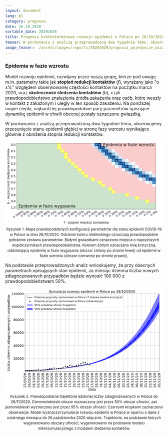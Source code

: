 ```yaml
---
layout: document
lang: pl
category: prognoza
date: 26.10.2020
sortable_date: 20201026
title: Prognoza krótkoterminowa rozwoju epidemii w Polsce po 26/10/2020
teaser: W porównaniu z analizą przeprowadzoną dwa tygodnie temu, obserwujemy przesunięcie stanu epidemii głębiej w stronę fazy wzrostu wynikające głównie z obniżenia stopnia redukcji kontaktów.
image_teaser:  /assets/images/reports/20201026/prognoza_pojedyncze_wiazki_26102020_backtracking_q0.6_pl_v7b_2.png
---
```


<h3>Epidemia w fazie wzrostu</h3>

<p>Model rozwoju epidemii, rozwijany przez naszą grupę, bierze pod uwagę m.in. parametry takie jak <span style="font-weight: bold">stopień redukcji kontaktów</span> (<span style="font-style:italic">f</span>), wyrażany jako "o x%" względem obserwowanej częstości kontaktów na początku marca 2020, oraz <span style="font-weight: bold">skuteczność śledzenia kontaktów</span> (<span style="font-style: italic">b</span>), czyli prawdopodobieństwo znalezienia źródła zakażenia oraz osób, które weszły w kontakt z zakażonym i uległy w ten sposób zakażeniu. Na poniższej mapie ciepła, najbardziej prawdopodobne pary parametrów opisujące dynamikę epidemii w chwili obecnej zostały oznaczone gwiazdką. </p>

<p>W porównaniu z analizą przeprowadzoną dwa tygodnie temu, obserwujemy przesunięcie stanu epidemii głębiej w stronę fazy wzrostu wynikające głównie z obniżenia stopnia redukcji kontaktów.</p>

<div style="text-align: center" class="row 90%">
    <span class="image fit">
        <img src="/assets/images/reports/20201026/heatmap_PL_bf_20201027.png" style="display: block; margin: 0 auto;"/>
    </span>
    <small>Rysunek 1. Mapa prawdopodobnych konfiguracji parametrów dla stanu epidemii COVID-19 w Polsce w dniu 26/10/2020. Odcienie koloru niebieskiego oznaczają prawdopodobne położenie zestawu parametrów. Białymi gwiazdkami oznaczono miejsca o najwyższych współczynnikach prawdopodobieństwa. Kolorem żółtym oznaczano linię krytyczną, oddzielającą epidemię w fazie wygasania (obszar zielony po stronie lewej) od epidemii w fazie wzrostu (obszar czerwony po stronie prawej).</small>
</div>

<p>Na podstawie przeprowadzonych analiz wnioskujemy, że przy obecnych parametrach opisujących stan epidemii, za miesiąc dzienna liczba nowych zdiagnozowanych przypadków będzie wynosić 100 000 z prawdopodobieństwem 50%. </p>
<div style="text-align: center" class="row 90%">
    <span class="image fit">
        <img src="/assets/images/reports/20201026/prognoza_pojedyncze_wiazki_26102020_backtracking_q0.6_pl_v7b_2.png" style="display: block; margin: 0 auto;"/>
    </span>
    <small>Rysunek 2. Prawdopodobne trajektorie dziennej liczby zdiagnozowanych w Polsce do 26/11/2020. Ciemnoniebieski obszar wyznaczony jest przez 50% obszar ufności, zaś jasnoniebieski wyznaczony jest przez 95% obszar ufności. Czarnymi kropkami zaznaczono obserwacje. Model wyznaczył symulacje rozwoju epidemii w Polsce w oparciu o dane z ostatniego miesiąca do 26 października 2020 włącznie. Trajektorie, na podstawie których wygenerowano obszary ufności, wygenerowano na podstawie modelu mikrosymulacyjnego z modułem śledzenia kontaktów.</small>
</div>